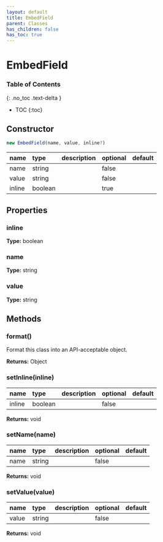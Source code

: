 ```yaml
---
layout: default
title: EmbedField
parent: Classes
has_children: false
has_toc: true
---
```


# EmbedField
### Table of Contents
{: .no_toc .text-delta }

- TOC
{:toc}
## Constructor
```js
new EmbedField(name, value, inline?)
```
| name | type | description | optional | default |
|:-----|:-----|:------------|:---------|:--------|
| name | string |  | false |  |
| value | string |  | false |  |
| inline | boolean |  | true |  |

## Properties
### inline
**Type:** boolean

### name
**Type:** string

### value
**Type:** string

## Methods
### format()
Format this class into an API-acceptable object.

**Returns:** Object

### setInline(inline)
| name | type | description | optional | default |
|:-----|:-----|:------------|:---------|:--------|
| inline | boolean |  | false |  |

**Returns:** void

### setName(name)
| name | type | description | optional | default |
|:-----|:-----|:------------|:---------|:--------|
| name | string |  | false |  |

**Returns:** void

### setValue(value)
| name | type | description | optional | default |
|:-----|:-----|:------------|:---------|:--------|
| value | string |  | false |  |

**Returns:** void

